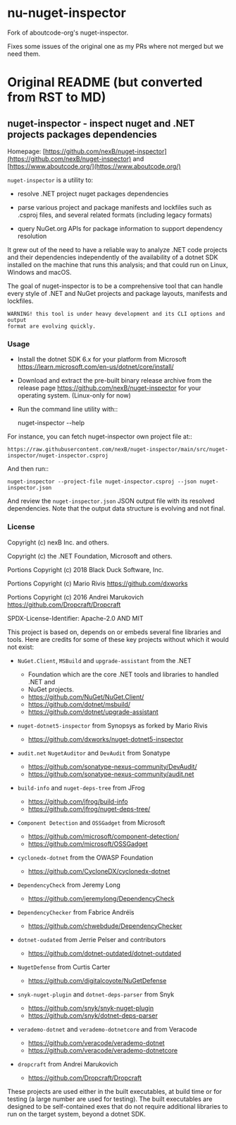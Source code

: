 # nu-nuget-inspector

Fork of aboutcode-org's nuget-inspector.

Fixes some issues of the original one as my PRs where not merged but we need them.


# Original README (but converted from RST to MD)

## nuget-inspector - inspect nuget and .NET projects packages dependencies

Homepage: [https://github.com/nexB/nuget-inspector](https://github.com/nexB/nuget-inspector) and [https://www.aboutcode.org/](https://www.aboutcode.org/)


`nuget-inspector` is a utility to:

- resolve .NET project nuget packages dependencies

- parse various project and package manifests and lockfiles such as .csproj files,
  and several related formats (including legacy formats)

- query NuGet.org APIs for package information to support dependency resolution

It grew out of the need to have a reliable way to analyze .NET code projects and
their dependencies independently of the availability of a dotnet SDK installed
on the machine that runs this analysis; and that could run on Linux, Windows and
macOS.

The goal of nuget-inspector is to be a comprehensive tool that can handle every
style of .NET and NuGet projects and package layouts, manifests and lockfiles.


    WARNING! this tool is under heavy development and its CLI options and output
    format are evolving quickly.


### Usage

- Install the dotnet SDK 6.x for your platform from Microsoft
  https://learn.microsoft.com/en-us/dotnet/core/install/

- Download and extract the pre-built binary release archive from the release page
  https://github.com/nexB/nuget-inspector for your operating system. (Linux-only
  for now)

- Run the command line utility with::

    nuget-inspector --help

For instance, you can fetch nuget-inspector own project file at::

    https://raw.githubusercontent.com/nexB/nuget-inspector/main/src/nuget-inspector/nuget-inspector.csproj

And then run::

    nuget-inspector --project-file nuget-inspector.csproj --json nuget-inspector.json

And review the ``nuget-inspector.json`` JSON output file with its resolved dependencies.
Note that the output data structure is evolving and not final.



### License

Copyright (c) nexB Inc. and others.

Copyright (c) the .NET Foundation, Microsoft and others.

Portions Copyright (c) 2018 Black Duck Software, Inc.

Portions Copyright (c) Mario Rivis https://github.com/dxworks

Portions Copyright (c) 2016 Andrei Marukovich https://github.com/Dropcraft/Dropcraft

SPDX-License-Identifier: Apache-2.0 AND MIT


This project is based on, depends on or embeds several fine libraries and tools.
Here are credits for some of these key projects without which it would not exist:

- `NuGet.Client`, `MSBuild` and `upgrade-assistant` from the .NET
  + Foundation which are the core .NET tools and libraries to handled .NET and
  + NuGet projects.
  + https://github.com/NuGet/NuGet.Client/
  + https://github.com/dotnet/msbuild/
  + https://github.com/dotnet/upgrade-assistant

- `nuget-dotnet5-inspector` from Synopsys as forked by Mario Rivis
  + https://github.com/dxworks/nuget-dotnet5-inspector

- `audit.net` `NugetAuditor` and `DevAudit` from Sonatype
  + https://github.com/sonatype-nexus-community/DevAudit/
  + https://github.com/sonatype-nexus-community/audit.net

- `build-info` and `nuget-deps-tree` from JFrog
  + https://github.com/jfrog/build-info
  + https://github.com/jfrog/nuget-deps-tree/

- `Component Detection` and `OSSGadget` from Microsoft
  + https://github.com/microsoft/component-detection/
  + https://github.com/microsoft/OSSGadget

- `cyclonedx-dotnet` from the OWASP Foundation
  + https://github.com/CycloneDX/cyclonedx-dotnet

- `DependencyCheck` from Jeremy Long
  + https://github.com/jeremylong/DependencyCheck

- `DependencyChecker` from Fabrice Andréïs
  + https://github.com/chwebdude/DependencyChecker

- `dotnet-oudated` from Jerrie Pelser and contributors
  + https://github.com/dotnet-outdated/dotnet-outdated

- `NugetDefense` from Curtis Carter
  + https://github.com/digitalcoyote/NuGetDefense

- `snyk-nuget-plugin` and `dotnet-deps-parser` from Snyk
  + https://github.com/snyk/snyk-nuget-plugin
  + https://github.com/snyk/dotnet-deps-parser

- `verademo-dotnet` and `verademo-dotnetcore` and from Veracode
  + https://github.com/veracode/verademo-dotnet
  + https://github.com/veracode/verademo-dotnetcore

- `dropcraft` from Andrei Marukovich
  + https://github.com/Dropcraft/Dropcraft

These projects are used either in the built executables, at build time or for
testing (a large number are used for testing). The built executables are designed
to be self-contained exes that do not require additional libraries to run on the
target system, beyond a dotnet SDK.
